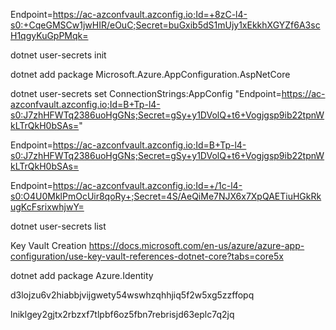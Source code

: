 Endpoint=https://ac-azconfvault.azconfig.io;Id=+8zC-l4-s0:+CqeGMSCw1jwHIR/eOuC;Secret=buGxib5dS1mUjy1xEkkhXGYZf6A3scH1qgyKuGpPMqk=


dotnet user-secrets init

dotnet add package Microsoft.Azure.AppConfiguration.AspNetCore


dotnet user-secrets set ConnectionStrings:AppConfig "Endpoint=https://ac-azconfvault.azconfig.io;Id=B+Tp-l4-s0:J7zhHFWTq2386uoHgGNs;Secret=gSy+y1DVolQ+t6+Vogjgsp9ib22tpnWkLTrQkH0bSAs="


Endpoint=https://ac-azconfvault.azconfig.io;Id=B+Tp-l4-s0:J7zhHFWTq2386uoHgGNs;Secret=gSy+y1DVolQ+t6+Vogjgsp9ib22tpnWkLTrQkH0bSAs=


Endpoint=https://ac-azconfvault.azconfig.io;Id=+/1c-l4-s0:O4U0MklPmOcUir8qoRy+;Secret=4S/AeQiMe7NJX6x7XpQAETiuHGkRkugKcFsrixwhjwY=

dotnet user-secrets list

Key Vault Creation
https://docs.microsoft.com/en-us/azure/azure-app-configuration/use-key-vault-references-dotnet-core?tabs=core5x

dotnet add package Azure.Identity


d3lojzu6v2hiabbjvijgwety54wswhzqhhjiq5f2w5xg5zzffopq

lniklgey2gjtx2rbzxf7tlpbf6oz5fbn7rebrisjd63eplc7q2jq


